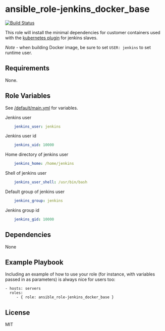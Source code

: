 ansible_role-jenkins_docker_base
=========

[![Build Status](https://travis-ci.org/JRemitz/ansible_role-jenkins_docker_base.svg?branch=master)](https://travis-ci.org/JRemitz/ansible_role-jenkins_docker_base)

This role will install the minimal dependencies for customer containers used with the [kubernetes plugin](https://github.com/jenkinsci/kubernetes-plugin) for jenkins slaves.

*Note* - when building Docker image, be sure to set `USER: jenkins` to set runtime user.

Requirements
------------

None.

Role Variables
--------------

See [/default/main.yml](/defaults/main.yml) for variables.

Jenkins user
```yml
    jenkins_user: jenkins
```

Jenkins user id
```yml
    jenkins_uid: 10000
```

Home directory of jenkins user
```yml
    jenkins_home: /home/jenkins
```

Shell of jenkins user
```yml
    jenkins_user_shell: /usr/bin/bash
```

Default group of jenkins user
```yml
    jenkins_group: jenkins
```

Jenkins group id
```yml
    jenkins_gid: 10000
```


Dependencies
------------

None

Example Playbook
----------------

Including an example of how to use your role (for instance, with variables passed in as parameters) is always nice for users too:

    - hosts: servers
      roles:
         - { role: ansible_role-jenkins_docker_base }

License
-------

MIT

